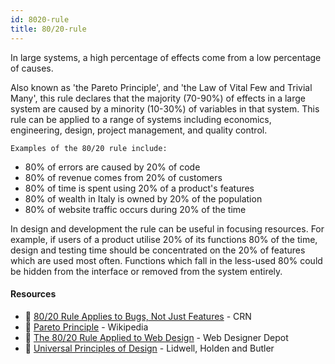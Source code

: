 ```yaml
---
id: 8020-rule
title: 80/20-rule
---
```


<!-- [![docs-source](https://img.shields.io/badge/SRC-UX%20Companion-blue)](https://play.google.com/store/apps/details?id=com.cyberduck.uxcompanion) -->

In large systems, a high percentage of effects come from a low percentage of causes.

Also known as 'the Pareto Principle', and 'the Law of Vital Few and Trivial Many', this rule declares that the majority (70-90%) of effects in a large system are caused by a minority (10-30%) of variables in that system. This rule can be applied to a range of systems including economics, engineering, design, project management, and quality control.

`Examples of the 80/20 rule include:`

* 80% of errors are caused by 20% of code 
* 80% of revenue comes from 20% of customers
* 80% of time is spent using 20% of a product's features
* 80% of wealth in Italy is owned by 20% of the population
* 80% of website traffic occurs during 20% of the time

In design and development the rule can be useful in focusing resources. For example, if users of a product utilise 20% of its functions 80% of the time, design and testing time should be concentrated on the 20% of features which are used most often. Functions which fall in the less-used 80% could be hidden from the interface or removed from the system entirely.

#### Resources

<!-- ![Download this document](//img/ic-libs.svg) -->
* 📃 [80/20 Rule Applies to Bugs, Not Just Features](http://www.crn.com/news/security/18821726/microsofts-ceo-80-20-rule-applies-to-bugs-not-just-features.htm) - CRN
* 📃 [Pareto Principle](https://en.wikipedia.org/wiki/Pareto_principle) - Wikipedia
* 📃 [The 80/20 Rule Applied to Web Design](https://www.webdesignerdepot.com/2011/02/the-8020-rule-applied-to-web-design/) - Web Designer Depot
* 📘 [Universal Principles of Design](https://www.amazon.co.uk/gp/product/1592535879) - Lidwell, Holden and Butler